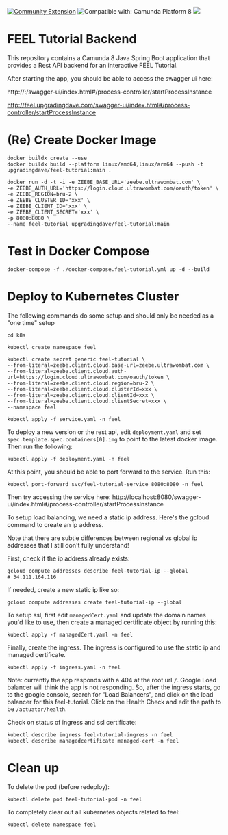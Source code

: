 [![Community Extension](https://img.shields.io/badge/Community%20Extension-An%20open%20source%20community%20maintained%20project-FF4700)](https://github.com/camunda-community-hub/community)
![Compatible with: Camunda Platform 8](https://img.shields.io/badge/Compatible%20with-Camunda%20Platform%208-0072Ce)
[![](https://img.shields.io/badge/Lifecycle-Incubating-blue)](https://github.com/Camunda-Community-Hub/community/blob/main/extension-lifecycle.md#incubating-)

# FEEL Tutorial Backend

This repository contains a Camunda 8 Java Spring Boot application that provides a Rest API backend
for an interactive FEEL Tutorial.

After starting the app, you should be able to access the swagger ui here:

http://<host>:<port>/swagger-ui/index.html#/process-controller/startProcessInstance

http://feel.upgradingdave.com/swagger-ui/index.html#/process-controller/startProcessInstance

# (Re) Create Docker Image

```shell
docker buildx create --use
docker buildx build --platform linux/amd64,linux/arm64 --push -t upgradingdave/feel-tutorial:main .

docker run -d -t -i -e ZEEBE_BASE_URL='zeebe.ultrawombat.com' \
-e ZEEBE_AUTH_URL='https://login.cloud.ultrawombat.com/oauth/token' \
-e ZEEBE_REGION=bru-2 \
-e ZEEBE_CLUSTER_ID='xxx' \
-e ZEEBE_CLIENT_ID='xxx' \
-e ZEEBE_CLIENT_SECRET='xxx' \
-p 8080:8080 \
--name feel-tutorial upgradingdave/feel-tutorial:main

```

# Test in Docker Compose

```shell
docker-compose -f ./docker-compose.feel-tutorial.yml up -d --build
```

# Deploy to Kubernetes Cluster

The following commands do some setup and should only be needed as a "one time" setup

```shell
cd k8s

kubectl create namespace feel

kubectl create secret generic feel-tutorial \
--from-literal=zeebe.client.cloud.base-url=zeebe.ultrawombat.com \
--from-literal=zeebe.client.cloud.auth-url=https://login.cloud.ultrawombat.com/oauth/token \
--from-literal=zeebe.client.cloud.region=bru-2 \
--from-literal=zeebe.client.cloud.clusterId=xxx \
--from-literal=zeebe.client.cloud.clientId=xxx \
--from-literal=zeebe.client.cloud.clientSecret=xxx \
--namespace feel

kubectl apply -f service.yaml -n feel
```

To deploy a new version or the rest api, edit `deployment.yaml` and set `spec.template.spec.containers[0].img` to point
to the latest docker image. Then run the following:

```shell
kubectl apply -f deployment.yaml -n feel
```

At this point, you should be able to port forward to the service. Run this:

    kubectl port-forward svc/feel-tutorial-service 8080:8080 -n feel

Then try accessing the service here: http://localhost:8080/swagger-ui/index.html#/process-controller/startProcessInstance

To setup load balancing, we need a static ip address. Here's the gcloud command to create an ip address.

Note that there are subtle differences between regional vs global ip addresses that I still don't fully understand!

First, check if the ip address already exists:

    gcloud compute addresses describe feel-tutorial-ip --global
    # 34.111.164.116

If needed, create a new static ip like so:

    gcloud compute addresses create feel-tutorial-ip --global

To setup ssl, first edit `managedCert.yaml` and update the domain names you'd like to use, then create a managed
certificate object by running this:

    kubectl apply -f managedCert.yaml -n feel

Finally, create the ingress. The ingress is configured to use the static ip and managed certificate.

    kubectl apply -f ingress.yaml -n feel

Note: currently the app responds with a 404 at the root url `/`. Google Load balancer will think the app is not
responding. So, after the ingress starts, go to the google console, search for "Load Balancers", and click on the load balancer
for this feel-tutorial. Click on the Health Check and edit the path to be `/actuator/health`.

Check on status of ingress and ssl certificate:

    kubectl describe ingress feel-tutorial-ingress -n feel
    kubectl describe managedcertificate managed-cert -n feel

# Clean up

To delete the pod (before redeploy):
```shell
kubectl delete pod feel-tutorial-pod -n feel
```

To completely clear out all kubernetes objects related to feel:
```shell
kubectl delete namespace feel
```





